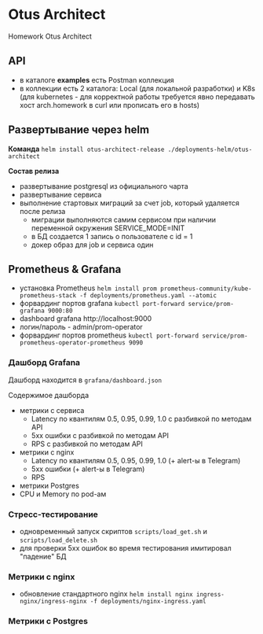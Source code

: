 # Otus Architect

Homework Otus Architect

## API
* в каталоге **examples** есть Postman коллекция
* в коллекции есть 2 каталога: Local (для локальной разработки) и K8s (для kubernetes - для корректной работы требуется явно передавать хост arch.homework в curl или прописать его в hosts)

## Развертывание через helm
**Команда** `helm install otus-architect-release ./deployments-helm/otus-architect`

**Состав релиза**  
* развертывание postgresql из официального чарта
* развертывание сервиса
* выполнение стартовых миграций за счет job, который удаляется после релиза
  * миграции выполняются самим сервисом при наличии переменной окружения SERVICE_MODE=INIT
  * в БД создается 1 запись о пользователе с id = 1
  * докер образ для job и сервиса один
  
## Prometheus & Grafana
* установка Prometheus `helm install prom prometheus-community/kube-prometheus-stack -f deployments/prometheus.yaml --atomic`
* форвардинг портов grafana `kubectl port-forward service/prom-grafana 9000:80`
* dashboard grafana http://localhost:9000
* логин/пароль - admin/prom-operator
* форвардинг портов prometheus `kubectl port-forward service/prom-prometheus-operator-prometheus 9090`

### Дашборд Grafana
Дашборд находится в `grafana/dashboard.json`

Содержимое дашборда
* метрики с сервиса
  * Latency по квантилям 0.5, 0.95, 0.99, 1.0 с разбивкой по методам API
  * 5xx ошибки с разбивкой по методам API
  * RPS с разбивкой по методам API
* метрики с nginx
  * Latency по квантилям 0.5, 0.95, 0.99, 1.0 (+ alert-ы в Telegram)
  * 5xx ошибки (+ alert-ы в Telegram)
  * RPS
* метрики Postgres  
* CPU и Memory по pod-ам 

### Стресс-тестирование
* одновременный запуск скриптов `scripts/load_get.sh` и `scripts/load_delete.sh`
* для проверки 5хх ошибок во время тестирования имитировал "падение" БД


### Метрики с nginx
* обновление стандартного nginx `helm install nginx ingress-nginx/ingress-nginx -f deployments/nginx-ingress.yaml`

### Метрики с Postgres
